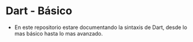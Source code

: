 # Dart - Básico 
- En este repositorio estare documentando la sintaxis de Dart, desde lo mas básico hasta lo mas avanzado.
